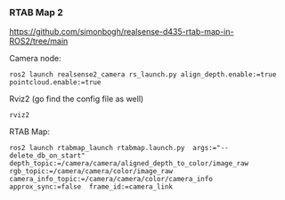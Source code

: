 ### RTAB Map 2
https://github.com/simonbogh/realsense-d435-rtab-map-in-ROS2/tree/main

Camera node:
```
ros2 launch realsense2_camera rs_launch.py align_depth.enable:=true pointcloud.enable:=true
```

Rviz2 (go find the config file as well)
```
rviz2
```

RTAB Map:
```
ros2 launch rtabmap_launch rtabmap.launch.py  args:="--delete_db_on_start"  depth_topic:=/camera/camera/aligned_depth_to_color/image_raw  rgb_topic:=/camera/camera/color/image_raw  camera_info_topic:=/camera/camera/color/camera_info  approx_sync:=false  frame_id:=camera_link
```

